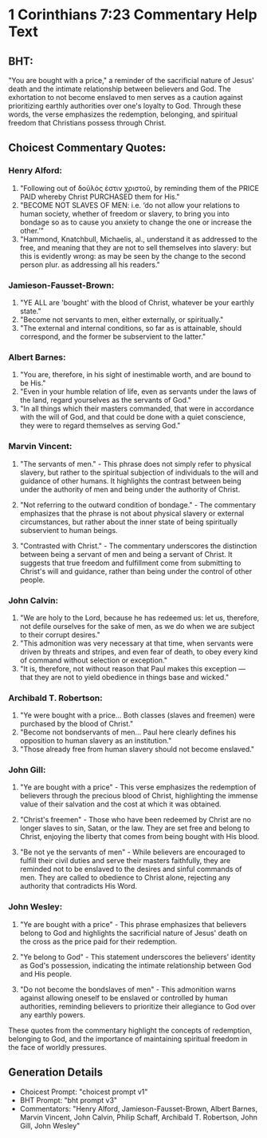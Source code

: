 # 1 Corinthians 7:23 Commentary Help Text

## BHT:
"You are bought with a price," a reminder of the sacrificial nature of Jesus' death and the intimate relationship between believers and God. The exhortation to not become enslaved to men serves as a caution against prioritizing earthly authorities over one's loyalty to God. Through these words, the verse emphasizes the redemption, belonging, and spiritual freedom that Christians possess through Christ.

## Choicest Commentary Quotes:
### Henry Alford:
1. "Following out of δοῦλός ἐστιν χριστοῦ, by reminding them of the PRICE PAID whereby Christ PURCHASED them for His." 
2. "BECOME NOT SLAVES OF MEN: i.e. ‘do not allow your relations to human society, whether of freedom or slavery, to bring you into bondage so as to cause you anxiety to change the one or increase the other.’"
3. "Hammond, Knatchbull, Michaelis, al., understand it as addressed to the free, and meaning that they are not to sell themselves into slavery: but this is evidently wrong: as may be seen by the change to the second person plur. as addressing all his readers."

### Jamieson-Fausset-Brown:
1. "YE ALL are 'bought' with the blood of Christ, whatever be your earthly state." 
2. "Become not servants to men, either externally, or spiritually." 
3. "The external and internal conditions, so far as is attainable, should correspond, and the former be subservient to the latter."

### Albert Barnes:
1. "You are, therefore, in his sight of inestimable worth, and are bound to be His."
2. "Even in your humble relation of life, even as servants under the laws of the land, regard yourselves as the servants of God."
3. "In all things which their masters commanded, that were in accordance with the will of God, and that could be done with a quiet conscience, they were to regard themselves as serving God."

### Marvin Vincent:
1. "The servants of men." - This phrase does not simply refer to physical slavery, but rather to the spiritual subjection of individuals to the will and guidance of other humans. It highlights the contrast between being under the authority of men and being under the authority of Christ.

2. "Not referring to the outward condition of bondage." - The commentary emphasizes that the phrase is not about physical slavery or external circumstances, but rather about the inner state of being spiritually subservient to human beings.

3. "Contrasted with Christ." - The commentary underscores the distinction between being a servant of men and being a servant of Christ. It suggests that true freedom and fulfillment come from submitting to Christ's will and guidance, rather than being under the control of other people.

### John Calvin:
1. "We are holy to the Lord, because he has redeemed us: let us, therefore, not defile ourselves for the sake of men, as we do when we are subject to their corrupt desires."
2. "This admonition was very necessary at that time, when servants were driven by threats and stripes, and even fear of death, to obey every kind of command without selection or exception."
3. "It is, therefore, not without reason that Paul makes this exception — that they are not to yield obedience in things base and wicked."

### Archibald T. Robertson:
1. "Ye were bought with a price... Both classes (slaves and freemen) were purchased by the blood of Christ." 
2. "Become not bondservants of men... Paul here clearly defines his opposition to human slavery as an institution." 
3. "Those already free from human slavery should not become enslaved."

### John Gill:
1. "Ye are bought with a price" - This verse emphasizes the redemption of believers through the precious blood of Christ, highlighting the immense value of their salvation and the cost at which it was obtained.

2. "Christ's freemen" - Those who have been redeemed by Christ are no longer slaves to sin, Satan, or the law. They are set free and belong to Christ, enjoying the liberty that comes from being bought with His blood.

3. "Be not ye the servants of men" - While believers are encouraged to fulfill their civil duties and serve their masters faithfully, they are reminded not to be enslaved to the desires and sinful commands of men. They are called to obedience to Christ alone, rejecting any authority that contradicts His Word.

### John Wesley:
1. "Ye are bought with a price" - This phrase emphasizes that believers belong to God and highlights the sacrificial nature of Jesus' death on the cross as the price paid for their redemption.

2. "Ye belong to God" - This statement underscores the believers' identity as God's possession, indicating the intimate relationship between God and His people.

3. "Do not become the bondslaves of men" - This admonition warns against allowing oneself to be enslaved or controlled by human authorities, reminding believers to prioritize their allegiance to God over any earthly powers.

These quotes from the commentary highlight the concepts of redemption, belonging to God, and the importance of maintaining spiritual freedom in the face of worldly pressures.


## Generation Details
- Choicest Prompt: "choicest prompt v1"
- BHT Prompt: "bht prompt v3"
- Commentators: "Henry Alford, Jamieson-Fausset-Brown, Albert Barnes, Marvin Vincent, John Calvin, Philip Schaff, Archibald T. Robertson, John Gill, John Wesley"
